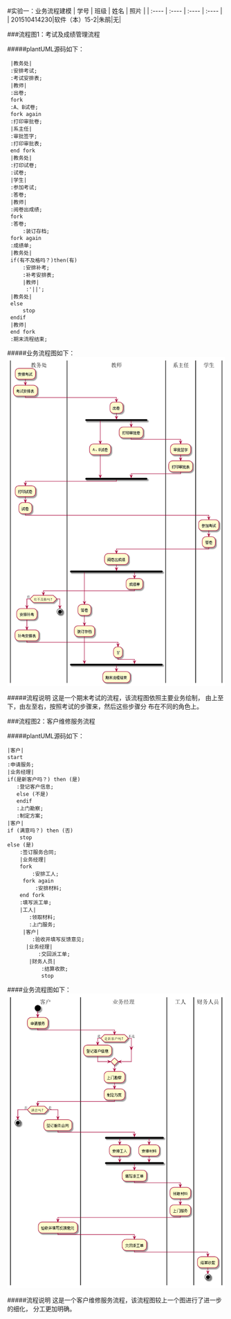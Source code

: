 #实验一：业务流程建模
|  学号  |  班级  |  姓名  |  照片  |
|  :----    |  :----    |  :----   |  :----   |
|  201510414230|软件（本）15-2|朱鹃|无|

###流程图1：考试及成绩管理流程

#####plantUML源码如下：

     |教务处|
     :安排考试;
     :考试安排表;
     |教师|
     :出卷;
     fork
     :A、B试卷;
     fork again
     :打印审批卷;
     |系主任|
     :审批签字;
     :打印审批表;
     end fork
     |教务处|
     :打印试卷;
     :试卷;
     |学生|
     :参加考试;
     :答卷;
     |教师|
     :阅卷出成绩;
     fork
     :答卷;
         :装订存档;
     fork again
     :成绩单;
     |教务处|
     if(有不及格吗？)then(有)
         :安排补考;
         :补考安排表;
         |教师|
          :'||';
     |教务处|
     else
         stop
     endif
     |教师|
     end fork
     :期末流程结束;
  
 #####业务流程图如下：
![图片](1.png)

#####流程说明
这是一个期末考试的流程，该流程图依照主要业务绘制，
由上至下，由左至右，按照考试的步骤来，然后这些步骤分
布在不同的角色上。

###流程图2：客户维修服务流程

#####plantUML源码如下：


    |客户|
    start
    :申请服务;
    |业务经理|
    if(是新客户吗？) then (是)
       :登记客户信息;
       else (不是)
       endif
       :上门勘察;
       :制定方案;
    |客户|
    if (满意吗？) then (否)
        stop
    else (是)
        :签订服务合同;
        |业务经理|
        fork
            :安排工人;
         fork again
             :安排材料;
        end fork
        :填写派工单;
        |工人|
           :领取材料;
           :上门服务;
         |客户|
            :验收并填写反馈意见;
          |业务经理|
              :交回派工单;
           |财务人员|
               :结算收款;
               stop

####业务流程图如下：
![图片](2.png)

#####流程说明
这是一个客户维修服务流程，该流程图较上一个图进行了进一步的细化，
分工更加明确。